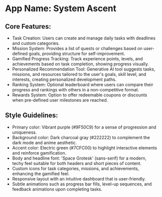 # **App Name**: System Ascent

## Core Features:

- Task Creation: Users can create and manage daily tasks with deadlines and custom categories.
- Mission System: Provides a list of quests or challenges based on user-defined goals, providing structure for self-improvement.
- Gamified Progress Tracking: Track experience points, levels, and achievements based on task completion, showing progress visually.
- Personalized Recommendation Tool: Generative AI tool suggests tasks, missions, and resources tailored to the user's goals, skill level, and interests, creating personalized development paths.
- Ranking System: Optional leaderboard where users can compare their progress and rankings with others in a non-competitive format.
- Rewards System: Option to offer redeemable coupons or discounts when pre-defined user milestones are reached.

## Style Guidelines:

- Primary color: Vibrant purple (#9F50C9) for a sense of progression and uniqueness.
- Background color: Dark charcoal gray (#222222) to complement the dark mode and anime aesthetic.
- Accent color: Electric green (#7CFC00) to highlight interactive elements and reinforce gamification.
- Body and headline font: 'Space Grotesk' (sans-serif) for a modern, techy feel suitable for both headers and short pieces of content.
- Custom icons for task categories, missions, and achievements, enhancing the gamified feel.
- Responsive layout with an intuitive dashboard that is user-friendly.
- Subtle animations such as progress bar fills, level-up sequences, and feedback animations upon completing tasks.